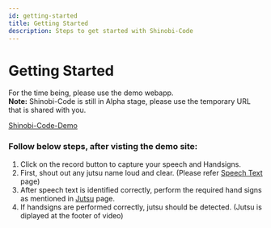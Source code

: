 ```yaml
---
id: getting-started
title: Getting Started
description: Steps to get started with Shinobi-Code
---
```


# Getting Started

For the time being, please use the demo webapp.  
**Note:** Shinobi-Code is still in Alpha stage, please use the temporary URL that is shared with you.

[Shinobi-Code-Demo](https://www.example.com)

### Follow below steps, after visting the demo site:
1. Click on the record button to capture your speech and Handsigns.
2. First, shout out any jutsu name loud and clear. (Please refer [Speech Text](speech) page)
3. After speech text is identified correctly, perform the required hand signs as mentioned in [Jutsu](jutsu) page.
4. If handsigns are performed correctly, jutsu should be detected. (Jutsu is diplayed at the footer of video)